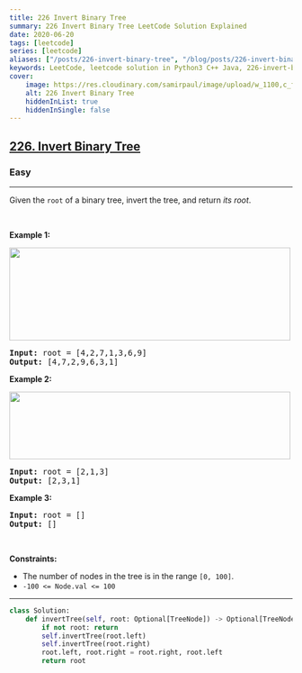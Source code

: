 ```yaml
---
title: 226 Invert Binary Tree
summary: 226 Invert Binary Tree LeetCode Solution Explained
date: 2020-06-20
tags: [leetcode]
series: [leetcode]
aliases: ["/posts/226-invert-binary-tree", "/blog/posts/226-invert-binary-tree", "/226-invert-binary-tree"]
keywords: LeetCode, leetcode solution in Python3 C++ Java, 226-invert-binary-tree solution
cover:
    image: https://res.cloudinary.com/samirpaul/image/upload/w_1100,c_fit,co_rgb:FFFFFF,l_text:Arial_70_bold:226 Invert Binary Tree/problem-solving.webp
    alt: 226 Invert Binary Tree
    hiddenInList: true
    hiddenInSingle: false
---
```



<h2><a href="https://leetcode.com/problems/invert-binary-tree/">226. Invert Binary Tree</a></h2><h3>Easy</h3><hr><div><p>Given the <code>root</code> of a binary tree, invert the tree, and return <em>its root</em>.</p>

<p>&nbsp;</p>
<p><strong>Example 1:</strong></p>
<img alt="" src="https://assets.leetcode.com/uploads/2021/03/14/invert1-tree.jpg" style="width: 500px; height: 165px;">
<pre><strong>Input:</strong> root = [4,2,7,1,3,6,9]
<strong>Output:</strong> [4,7,2,9,6,3,1]
</pre>

<p><strong>Example 2:</strong></p>
<img alt="" src="https://assets.leetcode.com/uploads/2021/03/14/invert2-tree.jpg" style="width: 500px; height: 120px;">
<pre><strong>Input:</strong> root = [2,1,3]
<strong>Output:</strong> [2,3,1]
</pre>

<p><strong>Example 3:</strong></p>

<pre><strong>Input:</strong> root = []
<strong>Output:</strong> []
</pre>

<p>&nbsp;</p>
<p><strong>Constraints:</strong></p>

<ul>
	<li>The number of nodes in the tree is in the range <code>[0, 100]</code>.</li>
	<li><code>-100 &lt;= Node.val &lt;= 100</code></li>
</ul>
</div>

---




```python
class Solution:
    def invertTree(self, root: Optional[TreeNode]) -> Optional[TreeNode]:
        if not root: return
        self.invertTree(root.left)
        self.invertTree(root.right)
        root.left, root.right = root.right, root.left
        return root
```
